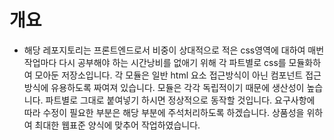 # 개요
- 해당 레포지토리는 프론트엔드로서 비중이 상대적으로 적은 css영역에 대하여 매번 작업마다 다시 공부해야 하는 시간낭비를 없애기 위해 각 파트별로 css를 모듈화하여 모아둔 저장소입니다.
각 모듈은 일반 html 요소 접근방식이 아닌 컴포넌트 접근방식에 유용하도록 짜여져 있습니다. 
모듈은 각각 독립적이기 때문에 생산성이 높습니다. 파트별로 그대로 붙여넣기 하시면 정상적으로 동작할 것입니다.
요구사항에 따라 수정이 필요한 부분은 해당 부분에 주석처리하도록 하겠습니다.
상품성을 위하여 최대한 웹표준 양식에 맞추어 작업하였습니다.
